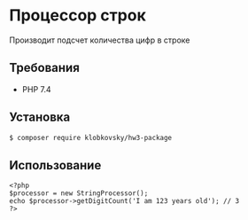 # Процессор строк

Производит подсчет количества цифр в строке

## Требования

- PHP 7.4

## Установка

```bash
$ composer require klobkovsky/hw3-package
```

## Использование

```pho
<?php
$processor = new StringProcessor();
echo $processor->getDigitCount('I am 123 years old'); // 3
?>
```
